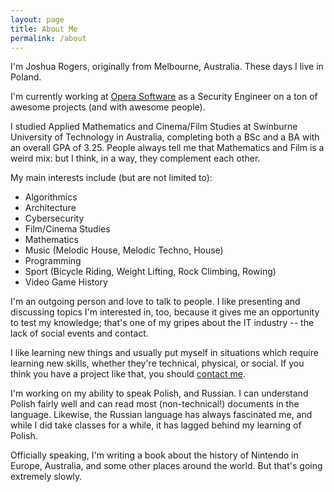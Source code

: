 ```yaml
---
layout: page
title: About Me
permalink: /about
---
```


I'm Joshua Rogers, originally from Melbourne, Australia. These days I live in Poland.

I'm currently working at [Opera Software](https://opera.com/) as a Security Engineer on a ton of awesome projects (and with awesome people).

I studied Applied Mathematics and Cinema/Film Studies at Swinburne University of Technology in Australia, completing both a BSc and a BA with an overall GPA of 3.25. People always tell me that Mathematics and Film is a weird mix: but I think, in a way, they complement each other.

My main interests include (but are not limited to):
- Algorithmics
- Architecture
- Cybersecurity
- Film/Cinema Studies
- Mathematics
- Music (Melodic House, Melodic Techno, House)
- Programming
- Sport (Bicycle Riding, Weight Lifting, Rock Climbing, Rowing)
- Video Game History

I'm an outgoing person and love to talk to people. I like presenting and discussing topics I'm interested in, too, because it gives me an opportunity to test my knowledge; that's one of my gripes about the IT industry -- the lack of social events and contact.

I like learning new things and usually put myself in situations which require learning new skills, whether they're technical, physical, or social. If you think you have a project like that, you should [contact me](/contact.html).

I'm working on my ability to speak Polish, and Russian. I can understand Polish fairly well and can read most (non-technical!) documents in the language. Likewise, the Russian language has always fascinated me, and while I did take classes for a while, it has lagged behind my learning of Polish.

Officially speaking, I'm writing a book about the history of Nintendo in Europe, Australia, and some other places around the world. But that's going extremely slowly.

